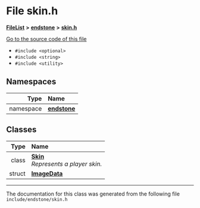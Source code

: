 

# File skin.h



[**FileList**](files.md) **>** [**endstone**](dir_6cf277b678674f97c7a2b6b3b2447b33.md) **>** [**skin.h**](skin_8h.md)

[Go to the source code of this file](skin_8h_source.md)



* `#include <optional>`
* `#include <string>`
* `#include <utility>`













## Namespaces

| Type | Name |
| ---: | :--- |
| namespace | [**endstone**](namespaceendstone.md) <br> |


## Classes

| Type | Name |
| ---: | :--- |
| class | [**Skin**](classendstone_1_1Skin.md) <br>_Represents a player skin._  |
| struct | [**ImageData**](structendstone_1_1Skin_1_1ImageData.md) <br> |



















































------------------------------
The documentation for this class was generated from the following file `include/endstone/skin.h`

